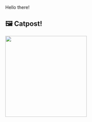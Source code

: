 Hello there!



## 🖼️ Catpost!

<sub>
    <img src="https://cdn2.thecatapi.com/images/snxE5_PPX.jpg" height="256">
</sub>

